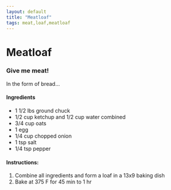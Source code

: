 ```yaml
---
layout: default
title: "Meatloaf"
tags: meat,loaf,meatloaf
---
```

# Meatloaf

### Give me meat!
In the form of bread...

#### Ingredients
- 1 1/2 lbs ground chuck
- 1/2 cup ketchup and 1/2 cup water combined
- 3/4 cup oats
- 1 egg
- 1/4 cup chopped onion
- 1 tsp salt
- 1/4 tsp pepper

#### Instructions:
1. Combine all ingredients and form a loaf in a 13x9 baking dish
2. Bake at 375 F for 45 min to 1 hr
